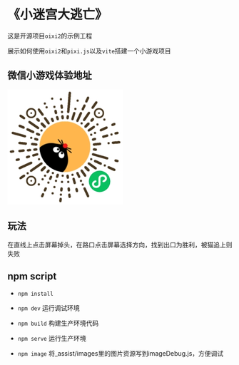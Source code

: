 # 《小迷宫大逃亡》

  这是开源项目`oixi2`的示例工程

  展示如何使用`oixi2`和`pixi.js`以及`vite`搭建一个小游戏项目


## 微信小游戏体验地址

  ![image](https://github.com/WLDragon/oixi2_demo/blob/main/qrcode.jpg)


## 玩法

  在直线上点击屏幕掉头，在路口点击屏幕选择方向，找到出口为胜利，被猫追上则失败


## npm script

  - `npm install`

  - `npm dev` 运行调试环境

  - `npm build` 构建生产环境代码

  - `npm serve` 运行生产环境

  - `npm image` 将_assist/images里的图片资源写到imageDebug.js，方便调试


